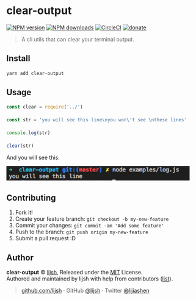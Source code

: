 
# clear-output

[![NPM version](https://img.shields.io/npm/v/clear-output.svg?style=flat)](https://npmjs.com/package/clear-output) [![NPM downloads](https://img.shields.io/npm/dm/clear-output.svg?style=flat)](https://npmjs.com/package/clear-output) [![CircleCI](https://circleci.com/gh/lijsh/clear-output/tree/master.svg?style=shield)](https://circleci.com/gh/lijsh/clear-output/tree/master)  [![donate](https://img.shields.io/badge/$-donate-ff69b4.svg?maxAge=2592000&style=flat)](https://github.com/lijsh/donate)

> A cli utils that can clear your terminal output.

## Install

```bash
yarn add clear-output
```

## Usage

```js
const clear = require('../')

const str = 'you will see this line\nyou won\'t see \nthese lines'

console.log(str)

clear(str)
```

And you will see this:

<img src="sample-preview.png" width="480">

## Contributing

1. Fork it!
2. Create your feature branch: `git checkout -b my-new-feature`
3. Commit your changes: `git commit -am 'Add some feature'`
4. Push to the branch: `git push origin my-new-feature`
5. Submit a pull request :D


## Author

**clear-output** © [lijsh](https://github.com/lijsh), Released under the [MIT](./LICENSE) License.<br>
Authored and maintained by lijsh with help from contributors ([list](https://github.com/lijsh/clear-output/contributors)).

> [github.com/lijsh](https://github.com/lijsh) · GitHub [@lijsh](https://github.com/lijsh) · Twitter [@lijiashen](https://twitter.com/lijiashen)
